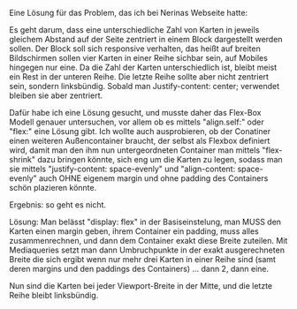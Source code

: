 Eine Lösung für das Problem, das ich bei Nerinas Webseite hatte:

Es geht darum, dass eine unterschiedliche Zahl von Karten in jeweils gleichem Abstand auf der Seite zentriert in einem Block dargestellt werden sollen. Der Block soll sich responsive verhalten, das heißt auf breiten Bildschirmen sollen vier Karten in einer Reihe sichbar sein, auf Mobiles hingegen nur eine. Da die Zahl der Karten unterschiedlich ist, bleibt meist ein Rest in der unteren Reihe.
Die letzte Reihe sollte aber nicht zentriert sein, sondern linksbündig. Sobald man Justify-content: center; verwendet bleiben sie aber zentriert.

Dafür habe ich eine Lösung gesucht, und musste daher das Flex-Box Modell genauer untersuchen, vor allem ob es mittels "align.self:" oder "flex:" eine Lösung gibt. Ich wollte auch ausprobieren, ob der Conatiner einen weiteren Außencontainer braucht, der selbst als Flexbox definiert wird, damit man den ihm nun untergeordneten Container man mittels "flex-shrink" dazu bringen könnte, sich eng um die Karten zu legen, sodass man sie mittels "justify-content: space-evenly" und "align-content: space-evenly" auch OHNE eigenem margin und ohne padding des Containers schön plazieren könnte.

Ergebnis: so geht es nicht.

Lösung: Man belässt "display: flex" in der Basiseinstelung, man MUSS den Karten einen margin geben, ihrem Container ein padding, muss alles zusammenrechnen, und dann dem Container exakt diese Breite zuteilen. Mit Mediaqueries setzt man dann Umbruchpunkte in der exakt ausgerechneten Breite die sich ergibt wenn nur mehr drei Karten in einer Reihe sind (samt deren margins und den paddings des Containers) ... dann 2, dann eine.

Nun sind die Karten bei jeder Viewport-Breite in der Mitte, und die letzte Reihe bleibt linksbündig.
